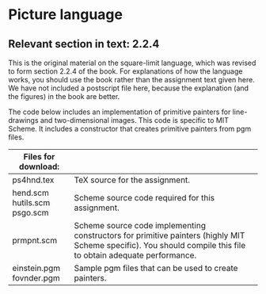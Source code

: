# Picture language

## Relevant section in text: 2.2.4

This is the original material on the square-limit language, which was revised to form section 2.2.4 of the book. For explanations of how the language works, you should use the book rather than the assignment text given here. We have not included a postscript file here, because the explanation (and the figures) in the book are better.

The code below includes an implementation of primitive painters for line-drawings and two-dimensional images. This code is specific to MIT Scheme. It includes a constructor that creates primitive painters from pgm files.

|Files for download:||
|-|-|
|ps4hnd.tex|TeX source for the assignment.|
|hend.scm<br />hutils.scm<br />psgo.scm|Scheme source code required for this assignment.|
|prmpnt.scm|Scheme source code implementing constructors for primitive painters (highly MIT Scheme specific). You should compile this file to obtain adequate performance.|
|einstein.pgm<br />fovnder.pgm|Sample pgm files that can be used to create painters.|